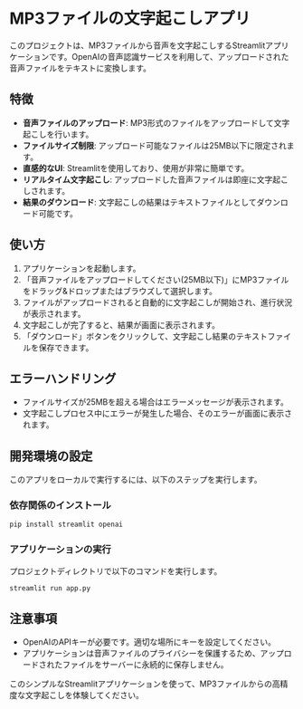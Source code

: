 # MP3ファイルの文字起こしアプリ

このプロジェクトは、MP3ファイルから音声を文字起こしするStreamlitアプリケーションです。OpenAIの音声認識サービスを利用して、アップロードされた音声ファイルをテキストに変換します。

## 特徴

- **音声ファイルのアップロード**: MP3形式のファイルをアップロードして文字起こしを行います。
- **ファイルサイズ制限**: アップロード可能なファイルは25MB以下に限定されます。
- **直感的なUI**: Streamlitを使用しており、使用が非常に簡単です。
- **リアルタイム文字起こし**: アップロードした音声ファイルは即座に文字起こしされます。
- **結果のダウンロード**: 文字起こしの結果はテキストファイルとしてダウンロード可能です。

## 使い方

1. アプリケーションを起動します。
2. 「音声ファイルをアップロードしてください(25MB以下)」にMP3ファイルをドラッグ&ドロップまたはブラウズして選択します。
3. ファイルがアップロードされると自動的に文字起こしが開始され、進行状況が表示されます。
4. 文字起こしが完了すると、結果が画面に表示されます。
5. 「ダウンロード」ボタンをクリックして、文字起こし結果のテキストファイルを保存できます。

## エラーハンドリング

- ファイルサイズが25MBを超える場合はエラーメッセージが表示されます。
- 文字起こしプロセス中にエラーが発生した場合、そのエラーが画面に表示されます。

## 開発環境の設定

このアプリをローカルで実行するには、以下のステップを実行します。

### 依存関係のインストール

```bash
pip install streamlit openai
```

### アプリケーションの実行

プロジェクトディレクトリで以下のコマンドを実行します。

```bash
streamlit run app.py
```

## 注意事項

- OpenAIのAPIキーが必要です。適切な場所にキーを設定してください。
- アプリケーションは音声ファイルのプライバシーを保護するため、アップロードされたファイルをサーバーに永続的に保存しません。

このシンプルなStreamlitアプリケーションを使って、MP3ファイルからの高精度な文字起こしを体験してください。
